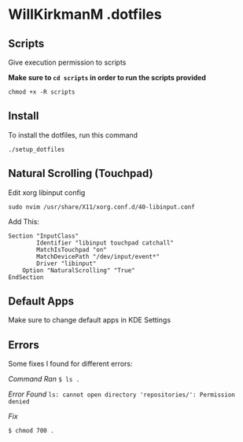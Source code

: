 # WillKirkmanM .dotfiles

## Scripts

Give execution permission to scripts

**Make sure to `cd scripts` in order to run the scripts provided**

```
chmod +x -R scripts
```

## Install

To install the dotfiles, run this command

```
./setup_dotfiles
```

## Natural Scrolling (Touchpad)

Edit xorg libinput config

```
sudo nvim /usr/share/X11/xorg.conf.d/40-libinput.conf
```

Add This:

```
Section "InputClass"
        Identifier "libinput touchpad catchall"
        MatchIsTouchpad "on"
        MatchDevicePath "/dev/input/event*"
        Driver "libinput"
	Option "NaturalScrolling" "True"
EndSection
```

## Default Apps

Make sure to change default apps in KDE Settings

## Errors

Some fixes I found for different errors:

_Command Ran_
`$ ls .`

_Error Found_
`ls: cannot open directory 'repositories/': Permission denied`

_Fix_

```
$ chmod 700 .
```
